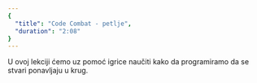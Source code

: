 ```yaml
---
{
  "title": "Code Combat - petlje",
  "duration": "2:08"
}
---
```


U ovoj lekciji ćemo uz pomoć igrice naučiti kako da programiramo da se stvari ponavljaju u krug.
